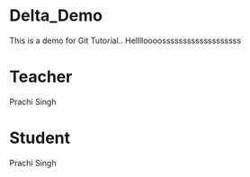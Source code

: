 # Delta_Demo
This is a demo for Git Tutorial..
Helllloooosssssssssssssssssss
# Teacher
Prachi Singh
# Student
 Prachi Singh 